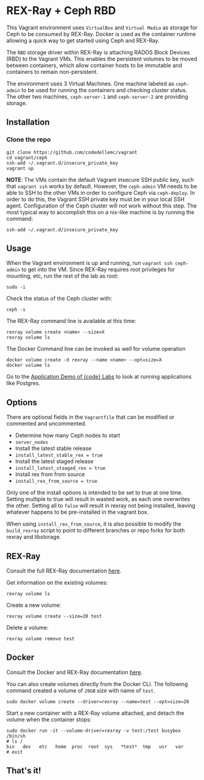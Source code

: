 # REX-Ray + Ceph RBD

This Vagrant environment uses `VirtualBox` and `Virtual Media` as storage for
Ceph to be consumed by REX-Ray. Docker is used as the container runtime allowing
a quick way to get started using Ceph and REX-Ray. 

The `RBD` storage driver within REX-Ray is attaching RADOS Block Devices (RBD)
to the Vagrant VMs. This enables the persistent volumes to be moved between
containers, which allow container hosts to be immutable and containers to remain
non-persistent.

The environment uses 3 Virtual Machines. One machine labeled as `ceph-admin` to
be used for running the containers and checking cluster status. The other two
machines, `ceph-server-1` and `ceph-server-2` are providing storage.

## Installation

### Clone the repo
```
git clone https://github.com/codedellemc/vagrant
cd vagrant/ceph
ssh-add ~/.vagrant.d/insecure_private_key
vagrant up
```

**NOTE**: The VMs contain the default Vagrant insecure SSH public key, such that
`vagrant ssh` works by default. However, the `ceph-admin` VM needs to be able to
SSH to the other VMs in order to configure Ceph via `ceph-deploy`. In order to
do this, the Vagrant SSH private key must be in your local SSH agent. Configuration of the Ceph cluster will not work without this step. The most
typical way to accomplish this on a nix-like machine is by running the command:

```
ssh-add ~/.vagrant.d/insecure_private_key
```


## Usage
When the Vagrant environment is up and running, run `vagrant ssh ceph-admin` to
get into the VM.  Since REX-Ray requires root privileges for mounting, etc,
run the rest of the lab as root:

```
sudo -i
```

Check the status of the Ceph cluster with:

```
ceph -s
```

The REX-Ray command line is available at this time:

```
rexray volume create <name> --size=X
rexray volume ls
```

The Docker Command line can be invoked as well for volume operation

```
docker volume create -d rexray --name <name> --opt=size=X
docker volume ls
```

Go to the [Application Demo of {code} Labs](https://github.com/codedellemc/labs#application-demo) to look at running applications like Postgres.


## Options
There are optional fields in the `Vagrantfile` that can be modified or
commented and uncommented.

- Determine how many Ceph nodes to start
 - `server_nodes`
- Install the latest stable release
 - `install_latest_stable_rex = true`
- Install the latest staged release
 - `install_latest_staaged_rex = true`
- Install rex from from source
 - `install_rex_from_source = true`

Only one of the install options is intended to be set to true at one time.
Setting multiple to true will result in wasted work, as each one overwrites the
other. Setting all to `false` will result in rexray not being installed,
leaving whatever happens to be pre-installed in the vagrant box.

When using `install_rex_from_source`, it is also possible to modify the
`build_rexray` script to point to different branches or repo forks for both
rexray and libstorage.

## REX-Ray
Consult the full REX-Ray documentation [here](http://rexray.readthedocs.org/en/stable/).

Get information on the existing volumes:

```
rexray volume ls
```

Create a new volume:

```
rexray volume create --size=20 test
```

Delete a volume:

```
rexray volume remove test
```

## Docker
Consult the Docker and REX-Ray documentation [here](http://rexray.readthedocs.io/en/stable/user-guide/schedulers/#docker).  

You can also create volumes directly from the Docker CLI.  The
following command created a volume of `20GB` size with name of
`test`.

```
sudo docker volume create --driver=rexray --name=test --opt=size=20
```

Start a new container with a REX-Ray volume attached, and
detach the volume when the container stops:

```
sudo docker run -it --volume-driver=rexray -v test:/test busybox /bin/sh
# ls /
bin   dev   etc   home  proc  root  sys   *test*  tmp   usr   var
# exit
```

## That's it!
